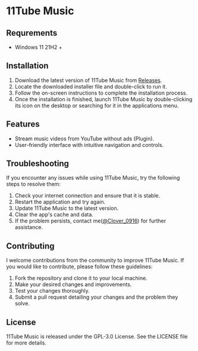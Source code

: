 # 11Tube Music
## Requrements
- Windows 11 21H2 +

## Installation
1. Download the latest version of 11Tube Music from [Releases](https://github.com/clover0916/11Tube-Music/releases). <br >
2. Locate the downloaded installer file and double-click to run it.
3. Follow the on-screen instructions to complete the installation process.
4. Once the installation is finished, launch 11Tube Music by double-clicking its icon on the desktop or searching for it in the applications menu.

## Features
- Stream music videos from YouTube without ads (Plugin).
- User-friendly interface with intuitive navigation and controls.

## Troubleshooting
If you encounter any issues while using 11Tube Music, try the following steps to resolve them:

1. Check your internet connection and ensure that it is stable.
2. Restart the application and try again.
3. Update 11Tube Music to the latest version.
4. Clear the app's cache and data.
5. If the problem persists, contact me([@Clover_0916](https://twitter.com/@Clover_0916)) for further assistance.

## Contributing
I welcome contributions from the community to improve 11Tube Music. If you would like to contribute, please follow these guidelines:

1. Fork the repository and clone it to your local machine.
2. Make your desired changes and improvements.
3. Test your changes thoroughly.
4. Submit a pull request detailing your changes and the problem they solve.

## License
11Tube Music is released under the GPL-3.0 License. See the LICENSE file for more details.